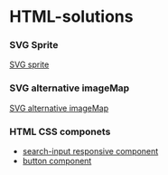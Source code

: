 # HTML-solutions

### SVG Sprite
[SVG sprite](https://zion86.github.io/HTML-solutions/HTML-and-SVG-sprite/index.html#)

### SVG alternative imageMap
[SVG alternative imageMap](https://zion86.github.io/HTML-solutions/svg-alternative-imageMap/index.html)

### HTML CSS componets
- [search-input responsive component](https://zion86.github.io/HTML-solutions/HTML-CSS-componens/search-component/index.html)
- [button component](https://zion86.github.io/HTML-solutions/HTML-CSS-componens/button-component/index.html)
